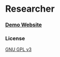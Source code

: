 # Researcher

### [Demo Website](http://ankitsultana.com/researcher)

### License

[GNU GPL v3](https://github.com/bk2dcradle/researcher/blob/gh-pages/LICENSE)

